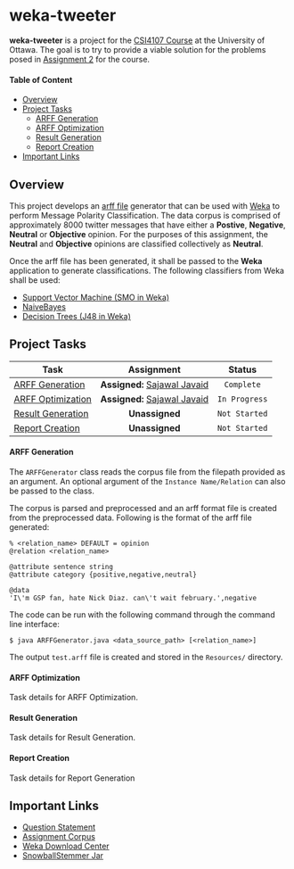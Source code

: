 weka-tweeter
====

**weka-tweeter** is a project for the [CSI4107 Course](http://www.site.uottawa.ca/~diana/csi4107/) at the University of Ottawa. The goal is to try to provide a viable solution for the problems posed in [Assignment 2](http://www.site.uottawa.ca/~diana/csi4107/A2_2014.htm) for the course.

#### Table of Content
* [Overview](#overview)
* [Project Tasks](#project-tasks)
  * [ARFF Generation](#arff-generation)
  * [ARFF Optimization](#arff-optimization)
  * [Result Generation](#result-generation)
  * [Report Creation](#report-creation)
* [Important Links](#important-links)

## Overview
This project develops an [arff file](http://www.cs.waikato.ac.nz/ml/weka/arff.html) generator that can be used with [Weka](http://www.cs.waikato.ac.nz/ml/weka) to perform Message Polarity Classification. The data corpus is comprised of approximately 8000 twitter messages that have either a **Postive**, **Negative**, **Neutral** or **Objective** opinion. For the purposes of this assignment, the **Neutral** and **Objective** opinions are classified collectively as **Neutral**.

Once the arff file has been generated, it shall be passed to the **Weka** application to generate classifications. The following classifiers from Weka shall be used:
* [Support Vector Machine (SMO in Weka)](http://en.wikipedia.org/wiki/Support_vector_machine)
* [NaiveBayes](http://en.wikipedia.org/wiki/Naive_Bayes_classifier)
* [Decision Trees (J48 in Weka)](http://en.wikipedia.org/wiki/C4.5_algorithm)

## Project Tasks
| Task | Assignment | Status |
| ---- |:------:|:-----:|
| [ARFF Generation](#arff-generation) | **Assigned:** [Sajawal Javaid](https://github.com/mjavaid) | `Complete` |
| [ARFF Optimization](#arff-optimization) | **Assigned:** [Sajawal Javaid](https://github.com/mjavaid) | `In Progress` |
| [Result Generation](#result-generation) | **Unassigned** | `Not Started` |
| [Report Creation](#report-creation) | **Unassigned** | `Not Started` |

#### ARFF Generation
The `ARFFGenerator` class reads the corpus file from the filepath provided as an argument. An optional argument of the `Instance Name/Relation` can also be passed to the class.

The corpus is parsed and preprocessed and an arff format file is created from the preprocessed data. Following is the format of the arff file generated:

```
% <relation_name> DEFAULT = opinion
@relation <relation_name>

@attribute sentence string
@attribute category {positive,negative,neutral}

@data
'I\'m GSP fan, hate Nick Diaz. can\'t wait february.',negative
```

The code can be run with the following command through the command line interface:

```
$ java ARFFGenerator.java <data_source_path> [<relation_name>]
```

The output `test.arff` file is created and stored in the `Resources/` directory.

#### ARFF Optimization
Task details for ARFF Optimization.

#### Result Generation
Task details for Result Generation.

#### Report Creation
Task details for Report Generation

## Important Links
* [Question Statement](http://www.site.uottawa.ca/~diana/csi4107/A2_2014.htm)
* [Assignment Corpus](http://www.site.uottawa.ca/~diana/csi4107/semeval_twitter_data.txt)
* [Weka Download Center](http://www.cs.waikato.ac.nz/ml/weka/downloading.html)
* [SnowballStemmer Jar](http://weka.wikispaces.com/file/view/snowball-20051019.jar/82917267/snowball-20051019.jar)

